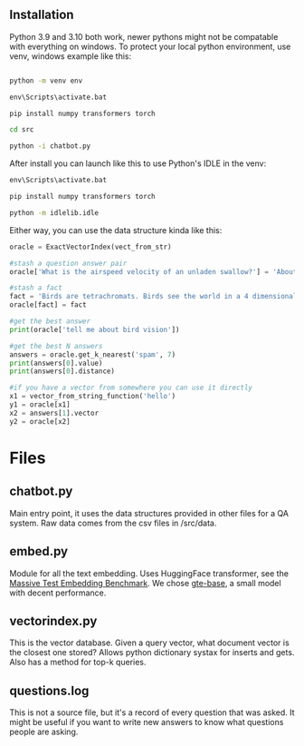 Installation
----

Python 3.9 and 3.10 both work, newer pythons might not be compatable with everything on windows.
To protect your local python environment, use venv, windows example like this:

```bat

python -m venv env

env\Scripts\activate.bat

pip install numpy transformers torch

cd src

python -i chatbot.py
```

After install you can launch like this to use Python's IDLE in the venv:

```bat
env\Scripts\activate.bat

pip install numpy transformers torch

python -m idlelib.idle
```

Either way, you can use the data structure kinda like this:

```python
oracle = ExactVectorIndex(vect_from_str)

#stash a question answer pair
oracle['What is the airspeed velocity of an unladen swallow?'] = 'About 25 miles per hour.'

#stash a fact
fact = 'Birds are tetrachromats. Birds see the world in a 4 dimensional color space.'
oracle[fact] = fact

#get the best answer
print(oracle['tell me about bird vision'])

#get the best N answers
answers = oracle.get_k_nearest('spam', 7)
print(answers[0].value)
print(answers[0].distance)

#if you have a vector from somewhere you can use it directly
x1 = vector_from_string_function('hello')
y1 = oracle[x1]
x2 = answers[1].vector
y2 = oracle[x2]
```

Files
====

chatbot.py
----

Main entry point, it uses the data structures provided in other files for a QA system. Raw data comes from the csv files in /src/data.

embed.py
----

Module for all the text embedding. Uses HuggingFace transformer, see the [Massive Test Embedding Benchmark](https://huggingface.co/spaces/mteb/leaderboard). We chose [gte-base](https://huggingface.co/thenlper/gte-base), a small model with decent performance.


vectorindex.py
----

This is the vector database. Given a query vector, what document vector is the closest one stored? Allows python dictionary systax for inserts and gets. Also has a method for top-k queries.

questions.log
----

This is not a source file, but it's a record of every question that was asked. It might be useful if you want to write new answers to know what questions people are asking.

